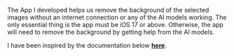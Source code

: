 The App I developed helps us remove the background of the selected images without an internet connection or any of the AI models working.
The only essential thing is the app must be iOS 17 or above. Otherwise, the app will need to remove the background by getting help from the AI models.

I have been inspired by the documentation below [**here**](https://developer.apple.com/documentation/vision/applying_visual_effects_to_foreground_subjects).
